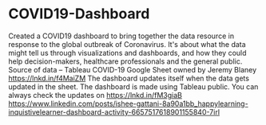 # COVID19-Dashboard
Created a COVID19 dashboard to bring together the data resource in response to the global outbreak of Coronavirus. 
It's about what the data might tell us through visualizations and dashboards, and how they could help decision-makers, healthcare professionals and the general public.
Source of data –
Tableau COVID-19 Google Sheet owned by Jeremy Blaney
https://lnkd.in/f4MaiZM
The dashboard updates itself when the data gets updated in the sheet.
The dashboard is made using Tableau public. You can always check the updates on
https://lnkd.in/fM3giaB
https://www.linkedin.com/posts/ishee-gattani-8a90a1bb_happylearning-inquistivelearner-dashboard-activity-6657517618901155840-7irl
